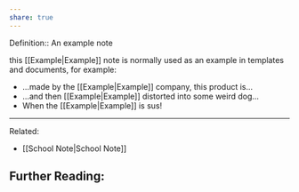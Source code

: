 ```yaml
---
share: true
---
```



Definition:: An example note

this [[Example|Example]] note is normally used as an example in templates and documents, for example:
- ...made by the [[Example|Example]] company, this product is...
- ...and then [[Example|Example]] distorted into some weird dog...
- When the [[Example|Example]] is sus!

---
Related:
- [[School Note|School Note]]

Further Reading:
- 